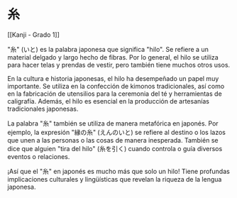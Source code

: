 # 糸

[[Kanji - Grado 1]]

"糸" (いと) es la palabra japonesa que significa "hilo". Se refiere a un material delgado y largo hecho de fibras. Por lo general, el hilo se utiliza para hacer telas y prendas de vestir, pero también tiene muchos otros usos.

En la cultura e historia japonesas, el hilo ha desempeñado un papel muy importante. Se utiliza en la confección de kimonos tradicionales, así como en la fabricación de utensilios para la ceremonia del té y herramientas de caligrafía. Además, el hilo es esencial en la producción de artesanías tradicionales japonesas.

La palabra "糸" también se utiliza de manera metafórica en japonés. Por ejemplo, la expresión "縁の糸" (えんのいと) se refiere al destino o los lazos que unen a las personas o las cosas de manera inesperada. También se dice que alguien "tira del hilo" (糸を引く) cuando controla o guía diversos eventos o relaciones.

¡Así que el "糸" en japonés es mucho más que solo un hilo! Tiene profundas implicaciones culturales y lingüísticas que revelan la riqueza de la lengua japonesa.